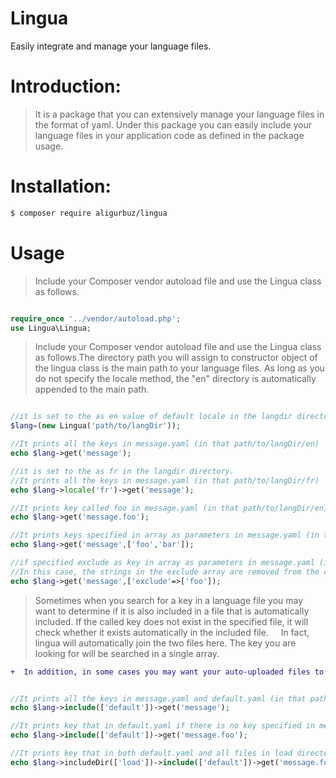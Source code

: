 # Lingua
Easily integrate and manage your language files.

# Introduction:
> It is a package that you can extensively manage your language files in the format of yaml. Under this package you can easily include your language files in your application code as defined in the package usage.

# Installation:
```bash
$ composer require aligurbuz/lingua
```

# Usage

> Include your Composer vendor autoload file and use the Lingua class as follows.

```php

require_once '../vendor/autoload.php';
use Lingua\Lingua;

```

> Include your Composer vendor autoload file and use the Lingua class as follows.The directory path you will assign to constructor object of the lingua class
                                                                                 is the main path to your language files. As long as you do not specify the locale method, the "en" directory is automatically appended to the main path.

```php

//it is set to the as en value of default locale in the langdir directory.
$lang=(new Lingua('path/to/langDir'));

//It prints all the keys in message.yaml (in that path/to/langDir/en)
echo $lang->get('message');

//it is set to the as fr in the langdir directory.
//It prints all the keys in message.yaml (in that path/to/langDir/fr)
echo $lang->locale('fr')->get('message');

//It prints key called foo in message.yaml (in that path/to/langDir/en)
echo $lang->get('message.foo');

//It prints keys specified in array as parameters in message.yaml (in that path/to/langDir/en)
echo $lang->get('message',['foo','bar']);

//if specified exclude as key in array as parameters in message.yaml (in that path/to/langDir/en)
//In this case, the strings in the exclude array are removed from the called file.
echo $lang->get('message',['exclude'=>['foo']);


```


> Sometimes when you search for a key in a language file
  you may want to determine if it is also included in a file that is automatically included.
   If the called key does not exist in the specified file, it will check whether it exists automatically in the included file.
       In fact, lingua will automatically join the two files here. The key you are looking for will be searched in a single array.

```diff
+  In addition, in some cases you may want your auto-uploaded files to be in a directory.In this case, you can use the includeDir method and, as you can see,the search array will be included in all files in a directory.

```



```php

//It prints all the keys in message.yaml and default.yaml (in that path/to/langDir/en)
echo $lang->include(['default'])->get('message');

//It prints key that in default.yaml if there is no key specified in message.yaml (in that path/to/langDir/en)
echo $lang->include(['default'])->get('message.foo');

//It prints key that in both default.yaml and all files in load directory if there is no key specified in message.yaml (in that path/to/langDir/en)
echo $lang->includeDir(['load'])->include(['default'])->get('message.foo');

```
